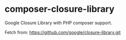 composer-closure-library
========================

Google Closure Library with PHP composer support. 

Fetch from: https://github.com/google/closure-library.git
